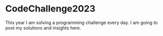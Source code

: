 # CodeChallenge2023
This year I am solving a programming challenge every day. I am going to post my solutions and insights here.
